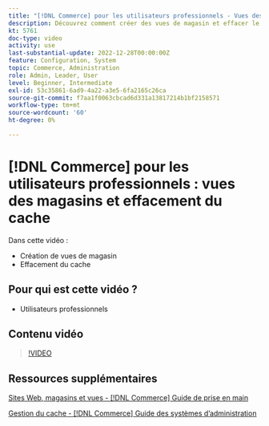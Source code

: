 ```yaml
---
title: "[!DNL Commerce] pour les utilisateurs professionnels - Vues des magasins et effacement du cache"
description: Découvrez comment créer des vues de magasin et effacer le cache.
kt: 5761
doc-type: video
activity: use
last-substantial-update: 2022-12-28T00:00:00Z
feature: Configuration, System
topic: Commerce, Administration
role: Admin, Leader, User
level: Beginner, Intermediate
exl-id: 53c35861-6ad9-4a22-a3e5-6fa2165c26ca
source-git-commit: f7aa1f0063cbcad6d331a13817214b1bf2158571
workflow-type: tm+mt
source-wordcount: '60'
ht-degree: 0%

---
```


# [!DNL Commerce] pour les utilisateurs professionnels : vues des magasins et effacement du cache

Dans cette vidéo :

- Création de vues de magasin
- Effacement du cache

## Pour qui est cette vidéo ?

- Utilisateurs professionnels

## Contenu vidéo

>[!VIDEO](https://video.tv.adobe.com/v/35946?quality=12&learn=on)

## Ressources supplémentaires

[ Sites Web, magasins et vues - [!DNL Commerce] Guide de prise en main](https://experienceleague.adobe.com/docs/commerce-admin/start/setup/websites-stores-views.html?lang=fr)

[ Gestion du cache - [!DNL Commerce] Guide des systèmes d’administration](https://experienceleague.adobe.com/docs/commerce-admin/systems/tools/cache-management.html?lang=fr)
